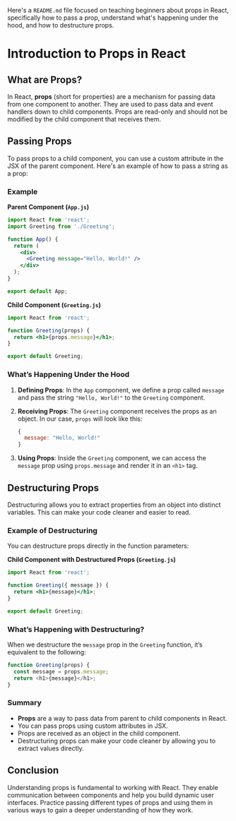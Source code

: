 Here's a `README.md` file focused on teaching beginners about props in React, specifically how to pass a prop, understand what's happening under the hood, and how to destructure props.

# Introduction to Props in React

## What are Props?

In React, **props** (short for properties) are a mechanism for passing data from one component to another. They are used to pass data and event handlers down to child components. Props are read-only and should not be modified by the child component that receives them.

## Passing Props

To pass props to a child component, you can use a custom attribute in the JSX of the parent component. Here's an example of how to pass a string as a prop:

### Example

**Parent Component (`App.js`)**

```jsx
import React from 'react';
import Greeting from './Greeting';

function App() {
  return (
    <div>
      <Greeting message="Hello, World!" />
    </div>
  );
}

export default App;
```

**Child Component (`Greeting.js`)**

```jsx
import React from 'react';

function Greeting(props) {
  return <h1>{props.message}</h1>;
}

export default Greeting;
```

### What’s Happening Under the Hood

1. **Defining Props**: In the `App` component, we define a prop called `message` and pass the string `"Hello, World!"` to the `Greeting` component.
  
2. **Receiving Props**: The `Greeting` component receives the props as an object. In our case, `props` will look like this:
   ```javascript
   {
     message: "Hello, World!"
   }
   ```

3. **Using Props**: Inside the `Greeting` component, we can access the `message` prop using `props.message` and render it in an `<h1>` tag.

## Destructuring Props

Destructuring allows you to extract properties from an object into distinct variables. This can make your code cleaner and easier to read.

### Example of Destructuring

You can destructure props directly in the function parameters:

**Child Component with Destructured Props (`Greeting.js`)**

```jsx
import React from 'react';

function Greeting({ message }) {
  return <h1>{message}</h1>;
}

export default Greeting;
```

### What’s Happening with Destructuring?

When we destructure the `message` prop in the `Greeting` function, it’s equivalent to the following:

```javascript
function Greeting(props) {
  const message = props.message;
  return <h1>{message}</h1>;
}
```

### Summary

- **Props** are a way to pass data from parent to child components in React.
- You can pass props using custom attributes in JSX.
- Props are received as an object in the child component.
- Destructuring props can make your code cleaner by allowing you to extract values directly.

## Conclusion

Understanding props is fundamental to working with React. They enable communication between components and help you build dynamic user interfaces. Practice passing different types of props and using them in various ways to gain a deeper understanding of how they work.